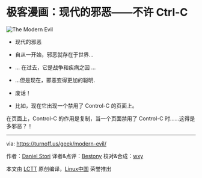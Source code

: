 极客漫画：现代的邪恶——不许 Ctrl-C
===

![The Modern Evil](https://github.com/LCTT/comic/raw/master/turnoff.us/modern-evil/modern-evil.png)

- 现代的邪恶
- 自从一开始，邪恶就存在于世界...

- ... 在过去，它是战争和疾病之因 ...

- ...但是现在，邪恶变得更加的聪明.
- 废话！


- 比如，现在它出现一个禁用了 Control-C 的页面上。

在页面上，Control-C 的作用是复制，当一个页面禁用了 Control-C 时……这得是多邪恶？！

----

via: https://turnoff.us/geek/modern-evil/

作者：[Daniel Stori][a]
译者&点评：[Bestony](https://github.com/Bestony)
校对&合成：[wxy](https://github.com/wxy)


本文由 [LCTT](https://github.com/LCTT/TranslateProject) 原创编译，[Linux中国](https://linux.cn/) 荣誉推出

[a]:http://turnoff.us/about/
